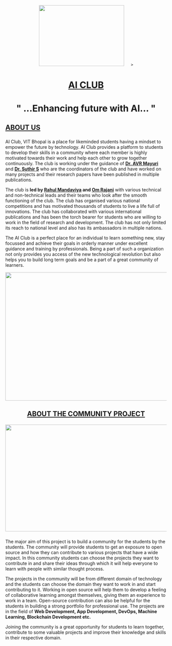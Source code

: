 <p align="center">
  <img
       width="266"
       height="190"
       src="https://user-images.githubusercontent.com/97673859/178153950-8a2b539a-0a66-40a8-beb6-896c9130dbd7.png"
       
       
       
       >
</p>

# <p align="center"><ins>**AI CLUB**</ins></p>
# <p align="center"><!--<ins>Motto-</ins> -->" ...Enhancing future with AI... "</p>


## <ins>**ABOUT US**</ins>


###
AI Club, VIT Bhopal is a place for likeminded students having a
mindset to empower the future by technology. AI Club provides a
platform to students to develop their skills in a community where
each member is highly motivated towards their work and help each
other to grow together continuously. The club is working under the
guidance of <ins> **Dr. AVR Mayuri**</ins> and <ins>**Dr. Suthir S**</ins> who are the coordinators of the club and have worked on many projects and their
research papers have been published in multiple publications. 

The club is **led by <ins>Rahul Mandaviya</ins> and <ins>Om Rajani</ins>** with various
technical and non-technical leads and their teams who look after
the smooth functioning of the club. The club has organised various
national competitions and has motivated thousands of students to
live a life full of innovations. The club has collaborated with various
international publications and has been the torch bearer for
students who are willing to work in the field of research and
development. The club has not only limited its reach to national
level and also has its ambassadors in multiple nations. 

The AI Club
is a perfect place for an individual to learn something new, stay
focussed and achieve their goals in orderly manner under excellent
guidance and training by professionals. Being a part of such a
organization not only provides you access of the new technological
revolution but also helps you to build long term goals and be a part
of a great community of learners.
<p align="center">
  <img 
    width="700"
    height="400"
    src="https://user-images.githubusercontent.com/97673859/178153761-73530edf-a0f9-42a5-9128-bb98fdde2185.jpg"
  >
</p>

## <p align="center"><ins>**ABOUT THE COMMUNITY PROJECT**</ins></p>

<p align="center">
  <img
       height="332.8"
       width="1157.66"
       src="https://user-images.githubusercontent.com/97673859/178155230-ec2eb838-bb41-45cd-bb2f-11ce6b59f535.png"
       >
</p>

###
The major aim of this project is to build a community for the
students by the students. The community will provide students to
get an exposure to open source and how they can contribute to
various projects that have a wide impact. In this community
students can choose the projects they want to contribute in and
share their ideas through which it will help everyone to learn with
people with similar thought process. 

The projects in the community
will be from different domain of technology and the students can
choose the domain they want to work in and start contributing to
it. Working in open source will help them to develop a feeling of
collaborative learning amongst themselves, giving them an
experience to work in a team. Open-source contribution can also be
helpful for the students in building a strong portfolio for
professional use. The projects are in the field of **Web Development,
App Development, DevOps, Machine Learning, Blockchain
Development etc.** 

Joining the community is a great opportunity for
students to learn together, contribute to some valuable projects
and improve their knowledge and skills in their respective domain.

